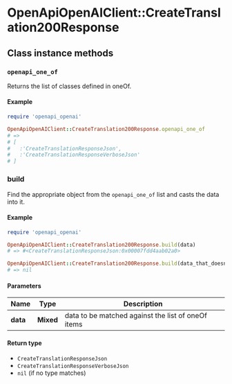 # OpenApiOpenAIClient::CreateTranslation200Response

## Class instance methods

### `openapi_one_of`

Returns the list of classes defined in oneOf.

#### Example

```ruby
require 'openapi_openai'

OpenApiOpenAIClient::CreateTranslation200Response.openapi_one_of
# =>
# [
#   :'CreateTranslationResponseJson',
#   :'CreateTranslationResponseVerboseJson'
# ]
```

### build

Find the appropriate object from the `openapi_one_of` list and casts the data into it.

#### Example

```ruby
require 'openapi_openai'

OpenApiOpenAIClient::CreateTranslation200Response.build(data)
# => #<CreateTranslationResponseJson:0x00007fdd4aab02a0>

OpenApiOpenAIClient::CreateTranslation200Response.build(data_that_doesnt_match)
# => nil
```

#### Parameters

| Name | Type | Description |
| ---- | ---- | ----------- |
| **data** | **Mixed** | data to be matched against the list of oneOf items |

#### Return type

- `CreateTranslationResponseJson`
- `CreateTranslationResponseVerboseJson`
- `nil` (if no type matches)

